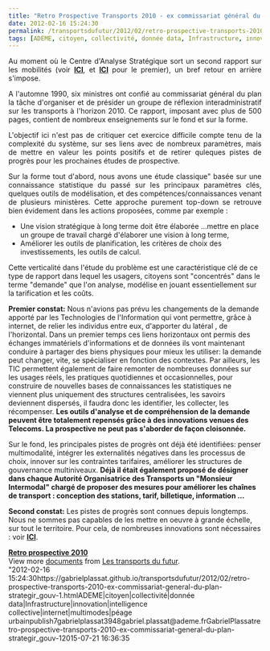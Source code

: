 ```yaml
---
title: "Retro Prospective Transports 2010 - ex commissariat général du plan @strategie_gouv"
date: 2012-02-16 15:24:30
permalink: /transportsdufutur/2012/02/retro-prospective-transports-2010-ex-commissariat-general-du-plan-strategir_gouv-1.html
tags: [ADEME, citoyen, collectivité, donnée data, Infrastructure, innovation, intelligence collective, internet, multimodes, péage urbain]
---
```


<p style="text-align: justify">Au moment où le Centre d'Analyse Stratégique sort un second rapport sur les mobilités (voir <a href="https://gabrielplassat.github.io/transportsdufutur/2012/02/rapport-sur-les-mobilites-rurales-et-periurbaines-par-le-centre-danalyse-strategique-strategie_gouv.html" target="_self"><strong>ICI</strong></a>, et <a href="https://gabrielplassat.github.io/transportsdufutur/2010/11/les-nouvelles-mobilites-adapter-lautomobile-aux-modes-de-vie-de-demain.html" target="_blank"><strong>ICI</strong></a> pour le premier), un bref retour en arrière s'impose.</p> <p style="text-align: justify">A l'automne 1990, six ministres ont confié au commissariat général du plan la tâche d'organiser et de présider un groupe de réflexion interadministratif sur les transports à l'horizon 2010. Ce rapport, imposant avec plus de 500 pages, contient de nombreux enseignements sur le fond et sur la forme.</p> <p style="text-align: justify">L'objectif ici n'est pas de critiquer cet exercice difficile compte tenu de la complexité du système, sur ses liens avec de nombreux paramètres, mais de mettre en valeur les points positifs et de retirer quleques pistes de progrès pour les prochaines études de prospective. </p>  <!--more-->   <p style="text-align: justify">Sur la forme tout d'abord, nous avons une étude classique" basée sur une connaissance statistique du passé sur les principaux paramètres clés, quelques outils de modélisation, et des compétences/connaissances venant de plusieurs ministères. Cette approche purement top-down se retrouve bien évidement dans les actions proposées, comme par exemple :</p> <ul> <li>Une vision stratégique à long terme doit être élaborée ...mettre en place un groupe de travail chargé d'élaborer une vision à long terme,</li> <li>Améliorer les outils de planification, les critères de choix des investissements, les outils de calcul.</li> </ul> <p style=""text-align: justify"">Cette verticalité dans l'étude du problème est une caractéristique clé de ce type de rapport dans lequel les usagers, citoyens sont "concentrés" dans le terme "demande" que l'on analyse, modélise en jouant essentiellement sur la tarification et les coûts.</p> <p style=""text-align: justify""><strong>Premier constat:</strong> Nous n'avions pas prévu les changements de la demande apporté par les Technologies de l'Information qui vont permettre, grâce à internet, de relier les individus entre eux, d'apporter du latéral , de l'horizontal. Dans un premier temps ces liens horizontaux ont permis des échanges immatériels d'informations et de données ils vont maintenant conduire à partager des biens physiques pour mieux les utiliser: la demande peut changer, vite, se spécialiser en fonction des contextes. Par ailleurs, les TIC permettent également de faire remonter de nombreuses données sur les usages réels, les pratiques quotidiennes et occasionnelles, pour construire de nouvelles bases de connaissances les statistiques ne viennent plus uniquement des structures centralisées, les savoirs deviennent dispersés, il faudra donc les identifier, les collecter, les récompenser. <strong>Les outils d'analyse et de compréhension de la demande peuvent être totalement repensés grâce à des innovations venues des Telecoms. La prospective ne peut pas s'aborder de façon cloisonnée.</strong></p> <p style=""text-align: justify"">Sur le fond, les principales pistes de progrès ont déjà été identifiées: penser multimodalité, intégrer les externalités négatives dans les processus de choix, innover sur les contraintes tarifaires, améliorer les structures de gouvernance multiniveaux. <strong>Déjà il était également proposé de désigner dans chaque Autorité Organisatrice des Transports un "Monsieur Intermodal" chargé de proposer des mesures pour améliorer les chaînes de transport : conception des stations, tarif, billetique, information ...</strong></p> <p style=""text-align: justify""><strong>Second constat:</strong> Les pistes de progrès sont connues depuis longtemps. Nous ne sommes pas capables de les mettre en oeuvre à grande échelle, sur tout le territoire. Pour cela, de nombreuses innovations sont nécessaires : voir <a href="https://gabrielplassat.github.io/transportsdufutur/2012/02/connaitre-choisir-changer-comprendre-synchroniser-co-concevoir-fabriquer-les-transports-du-futur-tou.html"" target=""_blank""><strong>ICI</strong></a>.</p> <div id=""__ss_11458211"" style=""width: 477px""><strong style=""margin: 12px 0 4px""><a href=""http://www.slideshare.net/transportsdufutur/retro-prospective-2010"" title=""Retro prospective 2010"">Retro prospective 2010</a></strong>          <div style=""padding: 5px 0 12px"">View more <a href=""http://www.slideshare.net/"">documents</a> from <a href=""http://www.slideshare.net/transportsdufutur"">Les transports du futur</a>.</div> </div>"2012-02-16 15:24:30https://gabrielplassat.github.io/transportsdufutur/2012/02/retro-prospective-transports-2010-ex-commissariat-general-du-plan-strategir_gouv-1.htmlADEME|citoyen|collectivité|donnée data|Infrastructure|innovation|intelligence collective|internet|multimodes|péage urbainpublish7gabrielplassat3948gabriel.plassat@ademe.frGabrielPlassatretro-prospective-transports-2010-ex-commissariat-general-du-plan-strategir_gouv-12015-07-21 16:36:35
